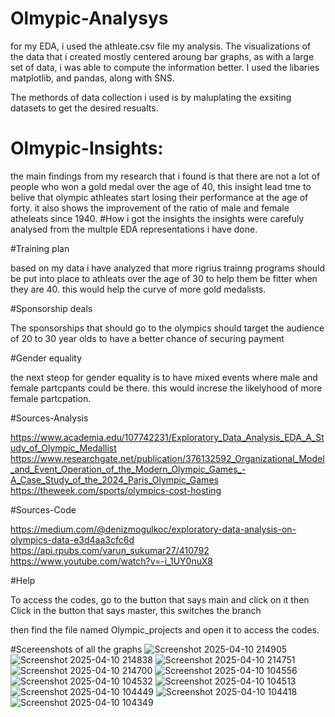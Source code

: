 # Olmypic-Analysys

for my EDA, i used the athleate.csv file my analysis. The visualizations of the data that i created mostly centered aroung bar graphs, as with a large set of data, i was able to compute the information better. I used the libaries matplotlib, and pandas, along with SNS. 

The methords of data collection i used is by maluplating the exsiting datasets to get the desired resualts. 


# Olmypic-Insights:

the main findings from my research that i found is that there are not a lot of people who won a gold medal over the age of 40, this insight lead tme to belive that olympic athleates start losing their performance at the age of forty. 
it also shows the improvement of the ratio of male and female atheleats since 1940. 
#How i got the insights 
the insights were carefuly analysed from the multple EDA representations i have done. 

#Training plan

based on my data i have analyzed that more rigrius trainng programs should be put into place to athleats over the age of 30 to help them be fitter when they are 40. this would help the curve of more gold medalists. 


#Sponsorship deals

The sponsorships that should go to the olympics should target the audience of 20 to 30 year olds to have a better chance of securing payment


#Gender equality

the next steop for gender equality is to have mixed events where male and female partcpants could be there. this would increse the likelyhood of more female partcpation. 

#Sources-Analysis


https://www.academia.edu/107742231/Exploratory_Data_Analysis_EDA_A_Study_of_Olympic_Medallist
https://www.researchgate.net/publication/376132592_Organizational_Model_and_Event_Operation_of_the_Modern_Olympic_Games_-A_Case_Study_of_the_2024_Paris_Olympic_Games
https://theweek.com/sports/olympics-cost-hosting

#Sources-Code

https://medium.com/@denizmogulkoc/exploratory-data-analysis-on-olympics-data-e3d4aa3cfc6d
https://api.rpubs.com/varun_sukumar27/410792
https://www.youtube.com/watch?v=-i_1UY0nuX8


#Help

To access the codes, go to the button that says main and click on it 
then Click in the button that says master, this switches the branch 

then find the file named Olympic_projects and open it to access the codes. 

#Scereenshots of all the graphs
![Screenshot 2025-04-10 214905](https://github.com/user-attachments/assets/856b599f-42f0-40ee-ae5e-cb461e1d1655)
![Screenshot 2025-04-10 214838](https://github.com/user-attachments/assets/deaded38-7079-47d9-b526-07c12df3e83e)
![Screenshot 2025-04-10 214751](https://github.com/user-attachments/assets/5815c6ca-f7aa-4d25-8940-e58cce5fde6b)
![Screenshot 2025-04-10 214700](https://github.com/user-attachments/assets/56489d66-d307-46ac-b6cf-d4b79995d58a)
![Screenshot 2025-04-10 104556](https://github.com/user-attachments/assets/b3bad1c7-8d92-4c3e-b2b5-76c457da6e4f)
![Screenshot 2025-04-10 104532](https://github.com/user-attachments/assets/121ca6c2-a8d0-4d29-871a-0f446ee84d3b)
![Screenshot 2025-04-10 104513](https://github.com/user-attachments/assets/88311b6d-2765-46c4-8f28-36499ff1132b)
![Screenshot 2025-04-10 104449](https://github.com/user-attachments/assets/74fdd493-8731-42d5-bef3-73d423e2b315)
![Screenshot 2025-04-10 104418](https://github.com/user-attachments/assets/0448ac53-140a-45e1-aacc-3c2d949e6bf4)
![Screenshot 2025-04-10 104349](https://github.com/user-attachments/assets/c2fb8ea3-fd47-4daa-9a22-c08054547890)



